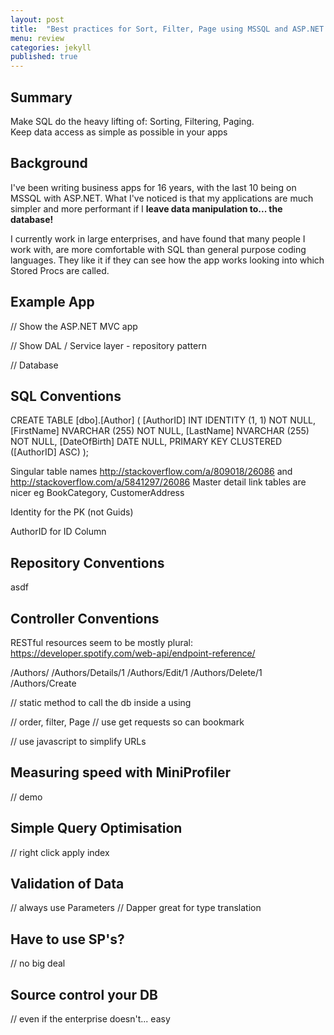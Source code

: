 ```yaml
---
layout: post
title:  "Best practices for Sort, Filter, Page using MSSQL and ASP.NET MVC"
menu: review
categories: jekyll
published: true
---
```

## Summary
Make SQL do the heavy lifting of: Sorting, Filtering, Paging.  
Keep data access as simple as possible in your apps 

## Background
I've been writing business apps for 16 years, with the last 10 being on MSSQL with ASP.NET.  What I've noticed is that my applications are much simpler and more performant if I <b>leave data manipulation to... the database!</b>

I currently work in large enterprises, and have found that many people I work with, are more comfortable with SQL than general purpose coding languages.  They like it if they can see how the app works looking into which Stored Procs are called.

## Example App
 // Show the ASP.NET MVC app

 // Show DAL / Service layer - repository pattern

 // Database 
 
## SQL Conventions
CREATE TABLE [dbo].[Author] (
    [AuthorID]    INT            IDENTITY (1, 1) NOT NULL,
    [FirstName]   NVARCHAR (255) NOT NULL,
    [LastName]    NVARCHAR (255) NOT NULL,
    [DateOfBirth] DATE           NULL,
    PRIMARY KEY CLUSTERED ([AuthorID] ASC)
);

Singular table names 
http://stackoverflow.com/a/809018/26086 and http://stackoverflow.com/a/5841297/26086 
Master detail link tables are nicer eg BookCategory, CustomerAddress

Identity for the PK (not Guids)

AuthorID for ID Column 

## Repository Conventions
asdf

## Controller Conventions
RESTful resources seem to be mostly plural: https://developer.spotify.com/web-api/endpoint-reference/ 

/Authors/
/Authors/Details/1
/Authors/Edit/1
/Authors/Delete/1
/Authors/Create




 // static method to call the db inside a using

 // order, filter, Page
 // use get requests so can bookmark

 // use javascript to simplify URLs

## Measuring speed with MiniProfiler
// demo

## Simple Query Optimisation 
// right click apply index

## Validation of Data 
// always use Parameters
// Dapper great for type translation

## Have to use SP's?
// no big deal

## Source control your DB
// even if the enterprise doesn't... easy




